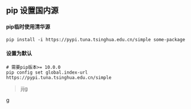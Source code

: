 ## pip 设置国内源

#### pip临时使用清华源

```
pip install -i https://pypi.tuna.tsinghua.edu.cn/simple some-package
```

#### 设置为默认

```shell
# 需要pip版本>= 10.0.0
pip config set global.index-url https://pypi.tuna.tsinghua.edu.cn/simple
```

> jijg

g